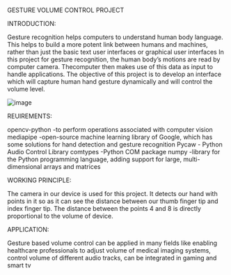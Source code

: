 GESTURE VOLUME CONTROL PROJECT

INTRODUCTION:

Gesture recognition helps computers to understand human body language. This helps to build a more potent link between humans and machines, 
rather than just the basic text user interfaces or graphical user interfaces 
In this project for gesture recognition, the human body’s motions are read by computer camera. 
Thecomputer then makes use of this data as input to handle applications. 
The objective of this project is to develop an interface which will capture human hand gesture dynamically and will control the volume level.

![image](https://github.com/Priyavarthini08/GestureVolumeControl-CVproject/assets/145207599/642e5130-7c6a-4141-9b48-56b8f6cfa979)

REUIREMENTS:

opencv-python -to perform operations associated with computer vision
mediapipe -open-source machine learning library of Google, which has some solutions for hand detection and gesture recognition
Pycaw - Python Audio Control Library
comtypes -Python COM package
numpy -library for the Python programming language, adding support for large, multi-dimensional arrays and matrices


WORKING PRINCIPLE:

The camera in our device is used for this project. 
It detects our hand with points in it so as it can see the distance between our thumb finger tip and index finger tip.
The distance between the points 4 and 8 is directly proportional to the volume of device.

APPLICATION:

Gesture based volume control can be applied in many fields like 
enabling healthcare professionals to adjust volume of medical imaging systems, control volume of different audio tracks, can be integrated in gaming and smart tv

